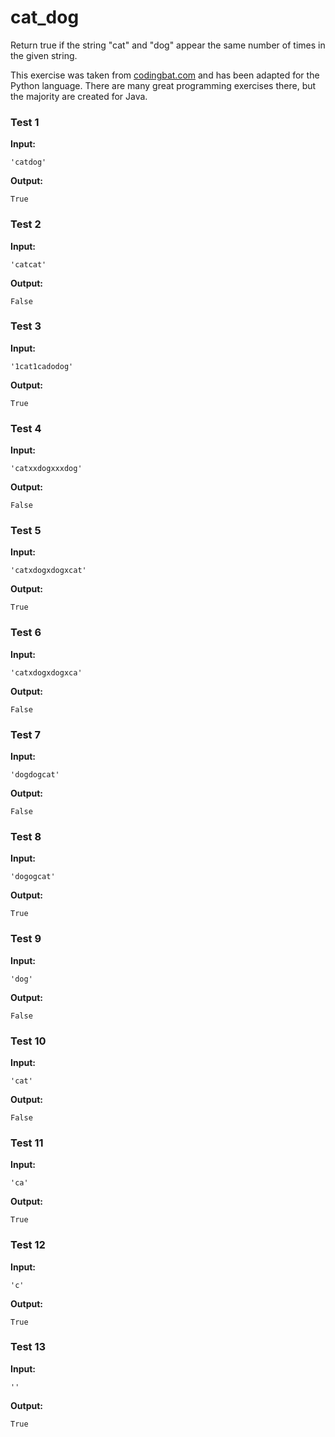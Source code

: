 # cat_dog





Return true if the string "cat" and "dog" appear the same number of times in the given string.

This exercise was taken from [codingbat.com](https://codingbat.com/prob/p111624) and has been adapted for the Python language. There are many great programming exercises there, but the majority are created for Java.






### Test 1
**Input:**
```
'catdog'
```
**Output:**
```
True
```
### Test 2
**Input:**
```
'catcat'
```
**Output:**
```
False
```
### Test 3
**Input:**
```
'1cat1cadodog'
```
**Output:**
```
True
```
### Test 4
**Input:**
```
'catxxdogxxxdog'
```
**Output:**
```
False
```
### Test 5
**Input:**
```
'catxdogxdogxcat'
```
**Output:**
```
True
```
### Test 6
**Input:**
```
'catxdogxdogxca'
```
**Output:**
```
False
```
### Test 7
**Input:**
```
'dogdogcat'
```
**Output:**
```
False
```
### Test 8
**Input:**
```
'dogogcat'
```
**Output:**
```
True
```
### Test 9
**Input:**
```
'dog'
```
**Output:**
```
False
```
### Test 10
**Input:**
```
'cat'
```
**Output:**
```
False
```
### Test 11
**Input:**
```
'ca'
```
**Output:**
```
True
```
### Test 12
**Input:**
```
'c'
```
**Output:**
```
True
```
### Test 13
**Input:**
```
''
```
**Output:**
```
True
```

